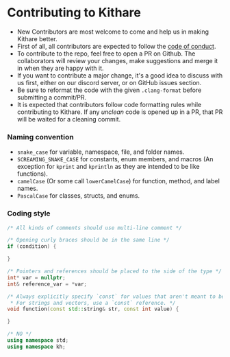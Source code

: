# Contributing to Kithare

- New Contributors are most welcome to come and help us in making Kithare better.
- First of all, all contributors are expected to follow the [code of conduct](CODE_OF_CONDUCT.md).
- To contribute to the repo, feel free to open a PR on Github. The collaborators will review your changes, make suggestions and merge it in when they are happy with it.
- If you want to contribute a major change, it's a good idea to discuss with us
first, either on our discord server, or on GitHub issues section.
- Be sure to reformat the code with the given `.clang-format` before submitting a commit/PR.
- It is expected that contributors follow code formatting rules while contributing
to Kithare. If any *unclean* code is opened up in a PR, that PR will be waited for a cleaning commit.

### Naming convention
- `snake_case` for variable, namespace, file, and folder names.
- `SCREAMING_SNAKE_CASE` for constants, enum members, and macros (An exception for `kprint` and `kprintln` as they are intended to be like functions).
- `camelCase` (Or some call `lowerCamelCase`) for function, method, and label names.
- `PascalCase` for classes, structs, and enums.

### Coding style
```cpp
/* All kinds of comments should use multi-line comment */

/* Opening curly braces should be in the same line */
if (condition) {

}

/* Pointers and references should be placed to the side of the type */
int* var = nullptr;
int& reference_var = *var;

/* Always explicitly specify `const` for values that aren't meant to be changed in the function.
 * For strings and vectors, use a `const` reference. */
void function(const std::string& str, const int value) {

}

/* NO */
using namespace std;
using namespace kh;
```